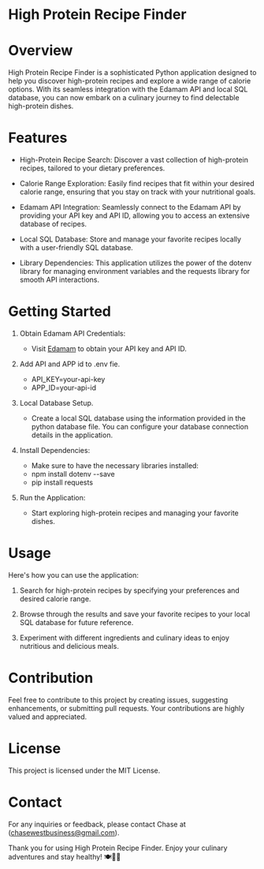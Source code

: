 # High Protein Recipe Finder

# Overview
High Protein Recipe Finder is a sophisticated Python application designed to help you discover high-protein recipes and explore a wide range of calorie options. With its seamless integration with the Edamam API and local SQL database, you can now embark on a culinary journey to find delectable high-protein dishes.

# Features
- High-Protein Recipe Search: Discover a vast collection of high-protein recipes, tailored to your dietary preferences.

- Calorie Range Exploration: Easily find recipes that fit within your desired calorie range, ensuring that you stay on track with your nutritional goals.

- Edamam API Integration: Seamlessly connect to the Edamam API by providing your API key and API ID, allowing you to access an extensive database of recipes.

- Local SQL Database: Store and manage your favorite recipes locally with a user-friendly SQL database.

- Library Dependencies: This application utilizes the power of the dotenv library for managing environment variables and the requests library for smooth API interactions.

# Getting Started
1. Obtain Edamam API Credentials:
    - Visit [Edamam](https://www.edamam.com/) to obtain your API key and API ID.

2. Add API and APP id to .env fie.
   - API_KEY=your-api-key
   - APP_ID=your-api-id

3. Local Database Setup.
    - Create a local SQL database using the information provided in the python database file. You can configure your database connection details in the application.
4. Install Dependencies:
    - Make sure to have the necessary libraries installed:
    - npm install dotenv --save
    - pip install requests
5. Run the Application:
    - Start exploring high-protein recipes and managing your favorite dishes.
# Usage
Here's how you can use the application:

1. Search for high-protein recipes by specifying your preferences and desired calorie range.

2. Browse through the results and save your favorite recipes to your local SQL database for future reference.

3. Experiment with different ingredients and culinary ideas to enjoy nutritious and delicious meals.

# Contribution
Feel free to contribute to this project by creating issues, suggesting enhancements, or submitting pull requests. Your contributions are highly valued and appreciated.

# License
This project is licensed under the MIT License.

# Contact
For any inquiries or feedback, please contact Chase at (chasewestbusiness@gmail.com).

Thank you for using High Protein Recipe Finder. Enjoy your culinary adventures and stay healthy! 🍽🥦🥩

